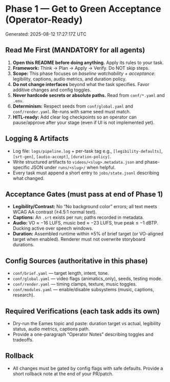# Phase 1 — Get to Green Acceptance (Operator-Ready)
Generated: 2025-08-12 17:27:17Z UTC

## Read Me First (MANDATORY for all agents)
1) **Open this README before doing anything.** Apply its rules to your task.
2) **Framework:** Think → Plan → Apply → Verify. Do NOT skip steps.
3) **Scope:** This phase focuses on *baseline watchability + acceptance*: legibility, captions, audio metrics, and duration policy.
4) **Do not change interfaces** beyond what the task specifies. Favor additive changes and config toggles.
5) **Never hardcode secrets or absolute paths.** Read from `conf/*.yaml` and `.env`.
6) **Determinism:** Respect seeds from `conf/global.yaml` and `conf/render.yaml`. Re-runs with same seed must match.
7) **HITL-ready:** Add clear log checkpoints so an operator can pause/approve after your stage (even if UI is not implemented yet).

## Logging & Artifacts
- Log file: `logs/pipeline.log` + per-task tag e.g., `[legibility-defaults]`, `[srt-gen]`, `[audio-accept]`, `[duration-policy]`.
- Write structured artifacts to `videos/<slug>.metadata.json` and phase-specific JSON under `runs/<slug>/` when helpful.
- Every task must append a short entry to `jobs/state.jsonl` describing what changed.

## Acceptance Gates (must pass at end of Phase 1)
- **Legibility/Contrast:** No “No background color” errors; all text meets WCAG AA contrast (≥4.5:1 normal text).
- **Captions:** An `.srt` exists per run; paths recorded in metadata.
- **Audio:** VO ≈ −16 LUFS, music bed ≈ −23 LUFS, true peak ≤ −1 dBTP. Ducking active over speech windows.
- **Duration:** Assembled runtime within ±5% of brief target (or VO-aligned target when enabled). Renderer must not overwrite storyboard durations.

## Config Sources (authoritative in this phase)
- `conf/brief.yaml` — target length, intent, tone.
- `conf/global.yaml` — video flags (animatics_only), seeds, testing mode.
- `conf/render.yaml` — timing clamps, texture, music toggles.
- `conf/modules.yaml` — enable/disable subsystems (music, captions, research).

## Required Verifications (each task adds its own)
- Dry-run the Eames topic and paste: duration target vs actual, legibility status, audio metrics, captions path.
- Provide a one-paragraph “Operator Notes” describing toggles and tradeoffs.

## Rollback
- All changes must be gated by config flags with safe defaults. Provide a short rollback note at the end of your PR/patch.
